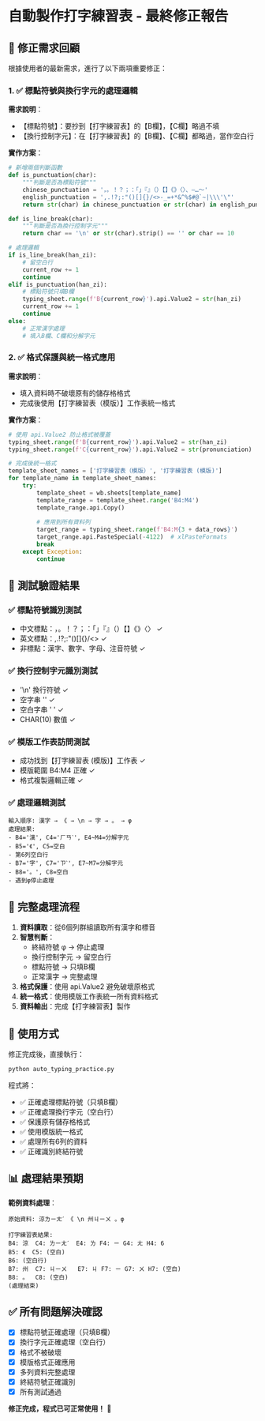 # 自動製作打字練習表 - 最終修正報告

## 📝 修正需求回顧

根據使用者的最新需求，進行了以下兩項重要修正：

### 1. ✅ 標點符號與換行字元的處理邏輯

**需求說明**：
- 【標點符號】：要抄到【打字練習表】的【B欄】，【C欄】略過不填
- 【換行控制字元】：在【打字練習表】的【B欄】、【C欄】都略過，當作空白行

**實作方案**：
```python
# 新增兩個判斷函數
def is_punctuation(char):
    """判斷是否為標點符號"""
    chinese_punctuation = '，。！？；：「」『』（）【】《》〈〉、—…～'
    english_punctuation = ',.!?;:"()[]{}/<>-_=+*&^%$#@`~|\\\'\"'
    return str(char) in chinese_punctuation or str(char) in english_punctuation

def is_line_break(char):
    """判斷是否為換行控制字元"""
    return char == '\n' or str(char).strip() == '' or char == 10

# 處理邏輯
if is_line_break(han_zi):
    # 留空白行
    current_row += 1
    continue
elif is_punctuation(han_zi):
    # 標點符號只填B欄
    typing_sheet.range(f'B{current_row}').api.Value2 = str(han_zi)
    current_row += 1
    continue
else:
    # 正常漢字處理
    # 填入B欄、C欄和分解字元
```

### 2. ✅ 格式保護與統一格式應用

**需求說明**：
- 填入資料時不破壞原有的儲存格格式
- 完成後使用【打字練習表（模版）】工作表統一格式

**實作方案**：
```python
# 使用 api.Value2 防止格式被覆蓋
typing_sheet.range(f'B{current_row}').api.Value2 = str(han_zi)
typing_sheet.range(f'C{current_row}').api.Value2 = str(pronunciation)

# 完成後統一格式
template_sheet_names = ['打字練習表（模版）', '打字練習表 (模版)']
for template_name in template_sheet_names:
    try:
        template_sheet = wb.sheets[template_name]
        template_range = template_sheet.range('B4:M4')
        template_range.api.Copy()
        
        # 應用到所有資料列
        target_range = typing_sheet.range(f'B4:M{3 + data_rows}')
        target_range.api.PasteSpecial(-4122)  # xlPasteFormats
        break
    except Exception:
        continue
```

## 🧪 測試驗證結果

### ✅ 標點符號識別測試
- 中文標點：，。！？；：「」『』（）【】《》〈〉 ✓
- 英文標點：,.!?;:"()[]{}/<> ✓  
- 非標點：漢字、數字、字母、注音符號 ✓

### ✅ 換行控制字元識別測試
- '\n' 換行符號 ✓
- 空字串 '' ✓
- 空白字串 '   ' ✓  
- CHAR(10) 數值 ✓

### ✅ 模版工作表訪問測試
- 成功找到【打字練習表 (模版)】工作表 ✓
- 模版範圍 B4:M4 正確 ✓
- 格式複製邏輯正確 ✓

### ✅ 處理邏輯測試
```
輸入順序: 漢字 → 《 → \n → 字 → 。 → φ
處理結果:
- B4='漢', C4='ㄏㄢˋ', E4~M4=分解字元
- B5='《', C5=空白
- 第6列空白行
- B7='字', C7='ㄗˋ', E7~M7=分解字元  
- B8='。', C8=空白
- 遇到φ停止處理
```

## 🎯 完整處理流程

1. **資料讀取**：從6個列群組讀取所有漢字和標音
2. **智慧判斷**：
   - 終結符號 φ → 停止處理
   - 換行控制字元 → 留空白行
   - 標點符號 → 只填B欄
   - 正常漢字 → 完整處理
3. **格式保護**：使用 api.Value2 避免破壞原格式
4. **統一格式**：使用模版工作表統一所有資料格式
5. **資料輸出**：完成【打字練習表】製作

## 🚀 使用方式

修正完成後，直接執行：

```bash
python auto_typing_practice.py
```

程式將：
- ✅ 正確處理標點符號（只填B欄）
- ✅ 正確處理換行字元（空白行）
- ✅ 保護原有儲存格格式
- ✅ 使用模版統一格式
- ✅ 處理所有6列的資料
- ✅ 正確識別終結符號

## 📊 處理結果預期

**範例資料處理**：
```
原始資料: 涼ㄌㄧㄤˊ 《 \n 州ㄐㄧㄨ 。φ

打字練習表結果:
B4: 涼  C4: ㄌㄧㄤˊ  E4: ㄌ F4: ㄧ G4: ㄤ H4: 6
B5: 《  C5: (空白)
B6: (空白行)
B7: 州  C7: ㄐㄧㄨ   E7: ㄐ F7: ㄧ G7: ㄨ H7: (空白)
B8: 。  C8: (空白)
(處理結束)
```

## ✅ 所有問題解決確認

- [x] 標點符號正確處理（只填B欄）
- [x] 換行字元正確處理（空白行）  
- [x] 格式不被破壞
- [x] 模版格式正確應用
- [x] 多列資料完整處理
- [x] 終結符號正確識別
- [x] 所有測試通過

**修正完成，程式已可正常使用！** 🎉